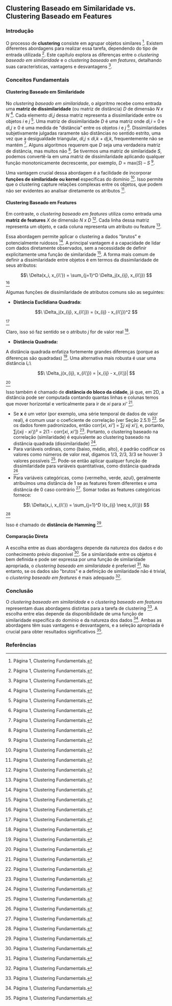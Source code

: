 ## Clustering Baseado em Similaridade vs. Clustering Baseado em Features

### Introdução
O processo de **clustering** consiste em agrupar objetos similares [^1]. Existem diferentes abordagens para realizar essa tarefa, dependendo do tipo de entrada utilizada [^1]. Este capítulo explora as diferenças entre o *clustering baseado em similaridade* e o *clustering baseado em features*, detalhando suas características, vantagens e desvantagens [^1].

### Conceitos Fundamentais

#### Clustering Baseado em Similaridade
No *clustering baseado em similaridade*, o algoritmo recebe como entrada uma **matriz de dissimilaridade** (ou matriz de distância) *D* de dimensão *N x N* [^1]. Cada elemento *di,j* dessa matriz representa a dissimilaridade entre os objetos *i* e *j* [^1]. Uma matriz de dissimilaridade *D* é uma matriz onde *di,i* = 0 e *di,j* ≥ 0 é uma medida de "distância" entre os objetos *i* e *j* [^1]. Dissimilaridades subjetivamente julgadas raramente são distâncias no sentido estrito, uma vez que a desigualdade triangular, *di,j* ≤ *di,k* + *dj,k*, frequentemente não se mantém [^1]. Alguns algoritmos requerem que *D* seja uma verdadeira matriz de distância, mas muitos não [^1]. Se tivermos uma matriz de similaridade *S*, podemos convertê-la em uma matriz de dissimilaridade aplicando qualquer função monotonicamente decrescente, por exemplo, *D* = max(*S*) – *S* [^1].

Uma vantagem crucial dessa abordagem é a facilidade de incorporar **funções de similaridade ou kernel** específicas do domínio [^1]. Isso permite que o clustering capture relações complexas entre os objetos, que podem não ser evidentes ao analisar diretamente os atributos [^1].

#### Clustering Baseado em Features
Em contraste, o *clustering baseado em features* utiliza como entrada uma **matriz de features** *X* de dimensão *N x D* [^1]. Cada linha dessa matriz representa um objeto, e cada coluna representa um atributo ou feature [^1].

Essa abordagem permite aplicar o clustering a dados "brutos" e potencialmente ruidosos [^1]. A principal vantagem é a capacidade de lidar com dados diretamente observados, sem a necessidade de definir explicitamente uma função de similaridade [^1]. A forma mais comum de definir a dissimilaridade entre objetos é em termos da dissimilaridade de seus atributos:

$$\
\Delta(x_i, x_{i\'}) = \sum_{j=1}^D \Delta_j(x_{ij}, x_{i\'j})
$$
[^1]

Algumas funções de dissimilaridade de atributos comuns são as seguintes:

*   **Distância Euclidiana Quadrada:**

$$\
\Delta_j(x_{ij}, x_{i\'j}) = (x_{ij} - x_{i\'j})^2
$$

[^1]

Claro, isso só faz sentido se o atributo *j* for de valor real [^1].

*   **Distância Quadrada:**

A distância quadrada enfatiza fortemente grandes diferenças (porque as diferenças são quadradas) [^1]. Uma alternativa mais robusta é usar uma distância *l₁*:\

$$\
\Delta_j(x_{ij}, x_{i\'j}) = |x_{ij} - x_{i\'j}|
$$

[^1]

Isso também é chamado de **distância do bloco da cidade**, já que, em 2D, a distância pode ser computada contando quantas linhas e colunas temos que mover horizontal e verticalmente para ir de *xi* para *xi\'* [^1].

*   Se **x** é um vetor (por exemplo, uma série temporal de dados de valor real), é comum usar o coeficiente de correlação (ver Seção 2.5.1) [^1]. Se os dados forem padronizados, então corr[*xi*, *xi\'*] = ∑*j* *xij* *xi\'j*, e, portanto, ∑*j*(*xij* - *xi\'j*)² = 2(1 - corr[*xi*, *xi\'*]) [^1]. Portanto, o clustering baseado na correlação (similaridade) é equivalente ao clustering baseado na distância quadrada (dissimilaridade) [^1].
*   Para variáveis ordinais, como {baixo, médio, alto}, é padrão codificar os valores como números de valor real, digamos 1/3, 2/3, 3/3 se houver 3 valores possíveis [^1]. Pode-se então aplicar qualquer função de dissimilaridade para variáveis quantitativas, como distância quadrada [^1].
*   Para variáveis categóricas, como {vermelho, verde, azul}, geralmente atribuímos uma distância de 1 se as features forem diferentes e uma distância de 0 caso contrário [^1]. Somar todas as features categóricas fornece:

$$\
\Delta(x_i, x_{i\'}) = \sum_{j=1}^D I(x_{ij} \neq x_{i\'j})
$$

[^1]

Isso é chamado de **distância de Hamming** [^1].

#### Comparação Direta
A escolha entre as duas abordagens depende da natureza dos dados e do conhecimento prévio disponível [^1]. Se a similaridade entre os objetos é bem definida e pode ser expressa por uma função de similaridade apropriada, o *clustering baseado em similaridade* é preferível [^1]. No entanto, se os dados são "brutos" e a definição de similaridade não é trivial, o *clustering baseado em features* é mais adequado [^1].

### Conclusão
O *clustering baseado em similaridade* e o *clustering baseado em features* representam duas abordagens distintas para a tarefa de clustering [^1]. A escolha entre elas depende da disponibilidade de uma função de similaridade específica do domínio e da natureza dos dados [^1]. Ambas as abordagens têm suas vantagens e desvantagens, e a seleção apropriada é crucial para obter resultados significativos [^1].

### Referências
[^1]: Página 1, Clustering Fundamentals.
<!-- END -->
